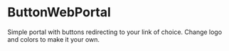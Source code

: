 # ButtonWebPortal
Simple portal with buttons redirecting to your link of choice. Change logo and colors to make it your own.
